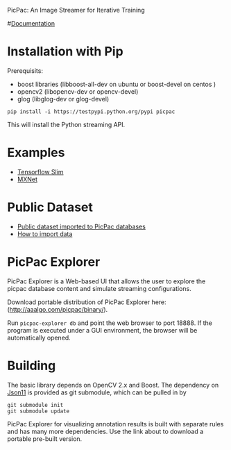 PicPac: An Image Streamer for Iterative Training

#[Documentation](http://picpac.readthedocs.org/en/latest/)

# Installation with Pip
Prerequisits:
- boost libraries  (libboost-all-dev on ubuntu or boost-devel on centos )
- opencv2  (libopencv-dev or opencv-devel)
- glog  (libglog-dev or glog-devel)

```
pip install -i https://testpypi.python.org/pypi picpac
```

This will install the Python streaming API.

# Examples

- [Tensorflow Slim](https://github.com/aaalgo/picpac/tree/master/examples/tensorflow)
- [MXNet](https://github.com/aaalgo/picpac/tree/master/examples/mxnet)

# Public Dataset

- [Public dataset imported to PicPac databases](http://www.aaalgo.com/picpac/datasets/)
- [How to import data](http://picpac.readthedocs.io/en/latest/import/)


# PicPac Explorer

PicPac Explorer is a Web-based UI that allows the user to explore the
picpac database content and simulate streaming configurations.

Download portable distribution of PicPac Explorer here: (http://aaalgo.com/picpac/binary/).

Run ```picpac-explorer db``` and point the web browser to port 18888.  If the program is executed under a GUI environment, the browser will be automatically opened.

# Building

The basic library depends on OpenCV 2.x and Boost.  The dependency on [Json11](https://github.com/dropbox/json11)
is provided as git submodule, which can be pulled in by 
```
git submodule init
git submodule update
```

PicPac Explorer for visualizing annotation results is built with separate rules and has many more
dependencies.  Use the link about to download a portable pre-built version.

